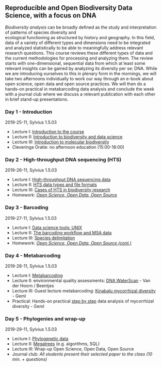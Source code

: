 Reproducible and Open Biodiversity Data Science, with a focus on DNA
--------------------------------------------------------------------
_Biodiversity analysis_ can be broadly defined as the study and interpretation of patterns of species diversity and  
ecological functioning as structured by history and geography. In this field, data of a variety of different
types and dimensions need to be integrated and analyzed statistically to be able to meaningfully address relevant 
research questions. This course reviews these different types of data and the current methodologies for processing and
analyzing them. The review starts with one-dimensional, sequential data from which at least some relevant insights can
be gained by analyzing its diversity per se: DNA. While we are introducing ourselves to this in plenary form in the 
mornings, we will take two afternoons individually to work our way through an e-book about open science, open data and
open source practices. We will then do a hands-on practical in metabarcoding data analysis and conclude the week with 
a journal club where we discuss a relevant publication with each other in brief stand-up presentations.

### Day 1 - Introduction

2019-25-11, Sylvius 1.5.03

- Lecture I: [Introduction to the course](w1d1/lecture1.md)
- Lecture II: [Introduction to biodiversity and data science](w1d1/lecture2.md)
- Lecture III: [Introduction to molecular biodiversity](w1d1/lecture3.md)
- Cleveringa Oratie: no afternoon education (15:00-18:00)

### Day 2 - High-throughput DNA sequencing (HTS)

2019-26-11, Sylvius 1.5.03

- Lecture I: [High-throughput DNA sequencing data](w1d2/lecture1.md)
- Lecture II: [HTS data types and file formats](w1d2/lecture2.md)
- Lecture III: [Cases of HTS in biodiversity research](w1d2/lecture3.md)
- Homework: _[Open Science, Open Data, Open Source](https://pfern.github.io/OSODOS/gitbook/)_

### Day 3 - Barcoding

2019-27-11, Sylvius 1.5.03

- Lecture I: [Data science tools: UNIX](w1d3/lecture1.md)
- Lecture II: [The barcoding workflow and MSA data](w1d3/lecture2.md)
- Lecture III: [Species delimitation](w1d3/lecture3.md)
- Homework: _[Open Science, Open Data, Open Source (cont.)](https://pfern.github.io/OSODOS/gitbook/)_

### Day 4 - Metabarcoding

2019-28-11, Sylvius 1.5.03

- Lecture I: [Metabarcoding](w1d4/lecture1.md)
- Lecture II: environmental quality assessments: [DNA WaterScan](http://gieskesstrijbisfonds.nl/projecten/dna-bibliotheek-waterdiertjes/) - Van der Hoorn / Beentjes
- Lecture III: Guest lecture metabarcoding: [Kinabalu mycorrhizal diversity](http://doi.org/10.1111/nph.14566) - Geml
- Practical: Hands-on practical [step by step](w1p1) data analysis of mycorrhizal diversity - Geml

### Day 5 - Phylogenies and wrap-up

2019-29-11, Sylvius 1.5.03

- Lecture I: [Phylogenetic data](w1d5/lecture1.md)
- Lecture II: [Megatrees](w1d5/lecture2.md) (e.g. algorithms, SQL)
- Lecture III: Wrap-up Open Science, Open Data, Open Source
- Journal club: _All students present their selected paper to the class (10 min. + questions)_
